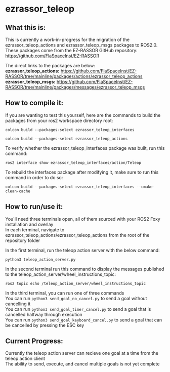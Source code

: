 # ezrassor_teleop

## What this is:  

This is currently a work-in-progress for the migration of the ezrassor_teleop_actions and ezrassor_teleop_msgs packages to ROS2.0.  
These packages come from the EZ-RASSOR GitHub repository: https://github.com/FlaSpaceInst/EZ-RASSOR  

The direct links to the packages are below:   
**ezrassor_teleop_actions:** https://github.com/FlaSpaceInst/EZ-RASSOR/tree/mainline/packages/actions/ezrassor_teleop_actions  
**ezrassor_teleop_msgs:** https://github.com/FlaSpaceInst/EZ-RASSOR/tree/mainline/packages/messages/ezrassor_teleop_msgs  

## How to compile it:

If you are wanting to test this yourself, here are the commands to build the packages from your ros2 workspace directory root:  

`colcon build --packages-select ezrassor_teleop_interfaces`  

`colcon build --packages-select ezrassor_teleop_actions`  

To verify whether the ezrassor_teleop_interfaces package was built, run this command:  

`ros2 interface show ezrassor_teleop_interfaces/action/Teleop`  

To rebuild the interfaces package after modifying it, make sure to run this command in order to do so:  

`colcon build --packages-select ezrassor_teleop_interfaces --cmake-clean-cache`  

## How to run/use it:

You'll need three terminals open, all of them sourced with your ROS2 Foxy installation and overlay  
In each terminal, navigate to ezrassor_teleop_actions/ezrassor_teleop_actions from the root of the repository folder

In the first terminal, run the teleop action server with the below command: 

`python3 teleop_action_server.py`  

In the second terminal run this command to display the messages published to the teleop_action_server/wheel_instructions_topic:

`ros2 topic echo /teleop_action_server/wheel_instructions_topic`  

In the third terminal, you can run one of three commands  
You can run `python3 send_goal_no_cancel.py` to send a goal without cancelling it  
You can run `python3 send_goal_timer_cancel.py` to send a goal that is cancelled halfway through execution  
You can run `python3 send_goal_keyboard_cancel.py` to send a goal that can be cancelled by pressing the ESC key  

## Current Progress:

Currently the teleop action server can recieve one goal at a time from the teleop action client  
The ability to send, execute, and cancel multiple goals is not yet complete
